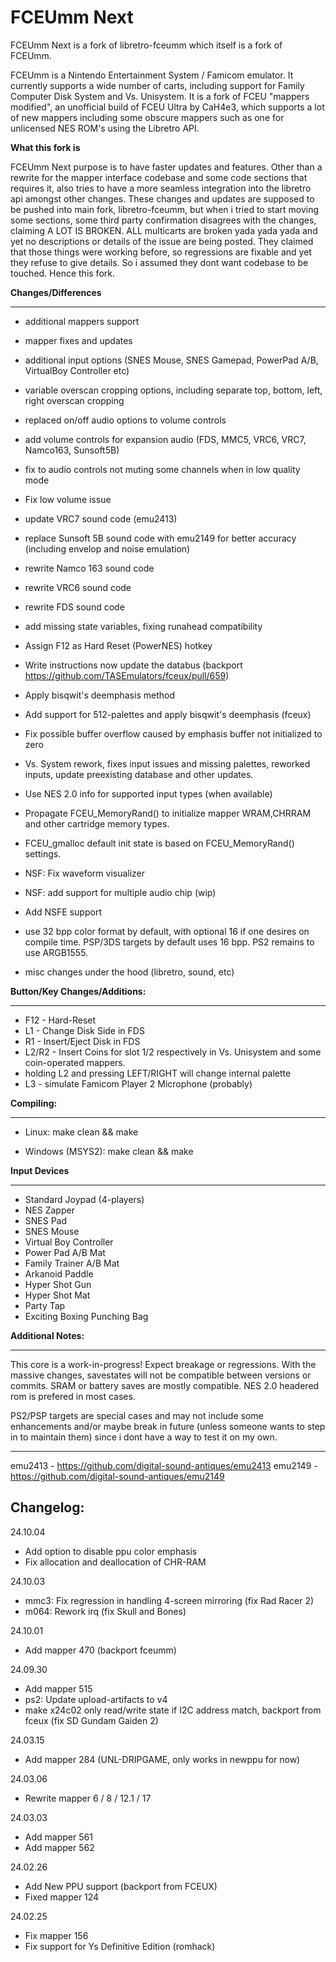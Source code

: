 # FCEUmm Next
FCEUmm Next is a fork of libretro-fceumm which itself is a fork of FCEUmm.

FCEUmm is a Nintendo Entertainment System / Famicom emulator. It currently supports a wide number of carts, including support for Family Computer Disk System and Vs. Unisystem.
It is a fork of FCEU "mappers modified", an unofficial build of FCEU Ultra by CaH4e3, which supports a lot of new mappers including some obscure mappers such as one for unlicensed NES ROM's using the Libretro API.

**What this fork is**

FCEUmm Next purpose is to have faster updates and features. Other than a rewrite for the mapper interface codebase and some code sections that requires it, also tries to have a more seamless integration into the libretro api amongst other changes. These changes and updates are supposed to be pushed into main fork, libretro-fceumm, but when i tried to start moving some sections, some third party confirmation disagrees with the changes, claiming A LOT IS BROKEN. ALL multicarts are broken yada yada yada and yet no descriptions or details of the issue are being posted. They claimed that those things were working before, so regressions are fixable and yet they refuse to give details. So i assumed they dont want codebase to be touched. Hence this fork.

**Changes/Differences**

------

* additional mappers support
* mapper fixes and updates
* additional input options (SNES Mouse, SNES Gamepad, PowerPad A/B, VirtualBoy Controller etc)
* variable overscan cropping options, including separate top, bottom, left, right overscan cropping
* replaced on/off audio options to volume controls
* add volume controls for expansion audio (FDS, MMC5, VRC6, VRC7, Namco163, Sunsoft5B)
* fix to audio controls not muting some channels when in low quality mode
* Fix low volume issue
* update VRC7 sound code (emu2413)
* replace Sunsoft 5B sound code with emu2149 for better accuracy (including envelop and noise emulation)
* rewrite Namco 163 sound code
* rewrite VRC6 sound code
* rewrite FDS sound code
* add missing state variables, fixing runahead compatibility
* Assign F12 as Hard Reset (PowerNES) hotkey
* Write instructions now update the databus (backport https://github.com/TASEmulators/fceux/pull/659)
* Apply bisqwit's deemphasis method
* Add support for 512-palettes and apply bisqwit's deemphasis (fceux)
* Fix possible buffer overflow caused by emphasis buffer not initialized to zero
* Vs. System rework, fixes input issues and missing palettes, reworked inputs, update preexisting database and other updates.

* Use NES 2.0 info for supported input types (when available)
* Propagate FCEU_MemoryRand() to initialize mapper WRAM,CHRRAM and other cartridge memory types.
* FCEU_gmalloc default init state is based on FCEU_MemoryRand() settings.
* NSF: Fix waveform visualizer
* NSF: add support for multiple audio chip (wip)
* Add NSFE support
* use 32 bpp color format by default, with optional 16 if one desires on compile time. PSP/3DS targets by default uses 16 bpp. PS2 remains to use ARGB1555.
* misc changes under the hood (libretro, sound, etc)


**Button/Key Changes/Additions:**

------

* F12 - Hard-Reset
* L1 - Change Disk Side in FDS
* R1 - Insert/Eject Disk in FDS
* L2/R2 - Insert Coins for slot 1/2 respectively in Vs. Unisystem and some coin-operated mappers.
* holding L2 and pressing LEFT/RIGHT will change internal palette
* L3 - simulate Famicom Player 2 Microphone (probably)

**Compiling:**

------

* Linux:
    make clean && make

* Windows (MSYS2):
    make clean && make


**Input Devices**

------

* Standard Joypad (4-players)
* NES Zapper
* SNES Pad
* SNES Mouse
* Virtual Boy Controller
* Power Pad A/B Mat
* Family Trainer A/B Mat
* Arkanoid Paddle
* Hyper Shot Gun
* Hyper Shot Mat
* Party Tap
* Exciting Boxing Punching Bag

**Additional Notes:**

------

This core is a work-in-progress! Expect breakage or regressions.
With the massive changes, savestates will not be compatible between versions or commits. SRAM or battery saves are mostly compatible.
NES 2.0 headered rom is prefered in most cases.

PS2/PSP targets are special cases and may not include some enhancements and/or maybe break in future (unless someone wants to step in to maintain them) since i dont have a way to test it on my own.

------

emu2413 - https://github.com/digital-sound-antiques/emu2413
emu2149 - https://github.com/digital-sound-antiques/emu2149

Changelog:
----------
24.10.04
- Add option to disable ppu color emphasis
- Fix allocation and deallocation of CHR-RAM

24.10.03
- mmc3: Fix regression in handling 4-screen mirroring (fix Rad Racer 2)
- m064: Rework irq (fix Skull and Bones)

24.10.01
- Add mapper 470 (backport fceumm)

24.09.30
- Add mapper 515
- ps2: Update upload-artifacts to v4
- make x24c02 only read/write state if I2C address match, backport from fceux (fix SD Gundam Gaiden 2)

24.03.15
- Add mapper 284 (UNL-DRIPGAME, only works in newppu for now)

24.03.06
- Rewrite mapper 6 / 8 / 12.1 / 17

24.03.03
- Add mapper 561
- Add mapper 562

24.02.26
- Add New PPU support (backport from FCEUX)
- Fixed mapper 124

24.02.25
- Fix mapper 156
- Fix support for Ys Definitive Edition (romhack)
 